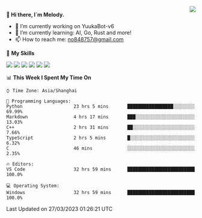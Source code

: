 <a href="#">
  <img align="right" src="https://github-readme-stats.vercel.app/api?username=melodyyuuka&count_private=true&show_icons=true" />
</a>

**👋 Hi there, I`m Melody.**

- 🔭 I’m currently working on YuukaBot-v6
- 🌱 I’m currently learning: AI, Go, Rust and more!
- 📫 How to reach me: no848757@gmail.com

🌟 **My Skills** 

![](https://img.shields.io/badge/-Python-3e74a2?style=flat-square&logo=Python&logoColor=fff)
![](https://img.shields.io/badge/-Java-007396?style=flat-square&logo=OpenJDK&logoColor=fff)
![](https://img.shields.io/badge/-Node.js-339933?style=flat-square&logo=Node.js&logoColor=fff)
![](https://img.shields.io/badge/-Git-f05032?style=flat-square&logo=git&logoColor=fff)
![](https://img.shields.io/badge/-PostgreSQL-4169e1?style=flat-square&logo=PostgreSQL&logoColor=fff)
![](https://img.shields.io/badge/-VSCode-007acc?style=flat-square&logo=Visual-Studio-Code&logoColor=fff)


<!--START_SECTION:waka-->
📊 **This Week I Spent My Time On** 

```text
⌚︎ Time Zone: Asia/Shanghai

💬 Programming Languages: 
Python                   23 hrs 5 mins       █████████████████░░░░░░░░   69.99% 
Markdown                 4 hrs 17 mins       ███░░░░░░░░░░░░░░░░░░░░░░   13.03% 
C++                      2 hrs 31 mins       ██░░░░░░░░░░░░░░░░░░░░░░░   7.66% 
TypeScript               2 hrs 5 mins        █░░░░░░░░░░░░░░░░░░░░░░░░   6.32% 
C                        46 mins             ░░░░░░░░░░░░░░░░░░░░░░░░░   2.35%

🔥 Editors: 
VS Code                  32 hrs 59 mins      █████████████████████████   100.0%

💻 Operating System: 
Windows                  32 hrs 59 mins      █████████████████████████   100.0%

```


 Last Updated on 27/03/2023 01:26:21 UTC
<!--END_SECTION:waka-->
